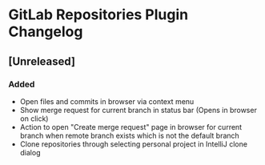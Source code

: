 <!-- Keep a Changelog guide -> https://keepachangelog.com -->

# GitLab Repositories Plugin Changelog

## [Unreleased]
### Added
- Open files and commits in browser via context menu
- Show merge request for current branch in status bar (Opens in browser on click)
- Action to open "Create merge request" page in browser for current branch when remote branch exists which is not the
  default branch
- Clone repositories through selecting personal project in IntelliJ clone dialog 
